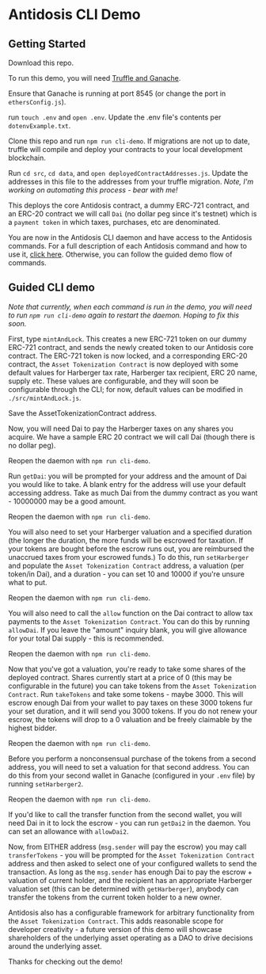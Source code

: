 # Antidosis CLI Demo

## Getting Started
Download this repo. 

To run this demo, you will need [Truffle and Ganache](https://truffleframework.com/docs).

Ensure that Ganache is running at port 8545 (or change the port in `ethersConfig.js`).

run `touch .env` and `open .env`.
Update the .env file's contents per `dotenvExample.txt`.

Clone this repo and run `npm run cli-demo`. If migrations are not up to date, truffle will compile and deploy your contracts to your local development blockchain. 

Run `cd src`, `cd data`, and `open deployedContractAddresses.js`. Update the addresses in this file to the addresses from your truffle migration. *Note, I'm working on automating this process - bear with me!*

This deploys the core Antidosis contract, a dummy ERC-721 contract, and an ERC-20 contract we will call `Dai` (no dollar peg since it's testnet) which is a `payment token` in which taxes, purchases, etc are denominated.

You are now in the Antidosis CLI daemon and have access to the Antidosis commands. For a full description of each Antidosis command and how to use it, [click here](https://github.com/ps2-controller/Antidosis/blob/master/documents/cli-demo-commands.md). Otherwise, you can follow the guided demo flow of commands.

## Guided CLI demo
*Note that currently, when each command is run in the demo, you will need to run `npm run cli-demo` again to restart the daemon. Hoping to fix this soon.*

First, type `mintAndLock`. This creates a new ERC-721 token on our dummy ERC-721 contract, and sends the newly created token to our Antidosis core contract. The ERC-721 token is now locked, and a corresponding ERC-20 contract, the `Asset Tokenization Contract` is now deployed with some default values for Harberger tax rate, Harberger tax recipient, ERC 20 name, supply etc. These values are configurable, and they will soon be configurable through the CLI; for now, default values can be modified in `./src/mintAndLock.js`. 

Save the AssetTokenizationContract address.

Now, you will need Dai to pay the Harberger taxes on any shares you acquire. We have a sample ERC 20 contract we will call Dai (though there is no dollar peg). 

Reopen the daemon with `npm run cli-demo`.

Run `getDai`: you will be prompted for your address and the amount of Dai you would like to take. A blank entry for the address will use your default accessing address. Take as much Dai from the dummy contract as you want - 10000000 may be a good amount. 

Reopen the daemon with `npm run cli-demo`.

You will also need to set your Harberger valuation and a specified duration (the longer the duration, the more funds will be escrowed for taxation. If your tokens are bought before the escrow runs out, you are reimbursed the unaccrued taxes from your escrowed funds.) To do this, run `setHarberger` and populate the `Asset Tokenization Contract` address, a valuation (per token/in Dai), and a duration - you can set 10 and 10000 if you're unsure what to put. 

Reopen the daemon with `npm run cli-demo`.

You will also need to call the `allow` function on the Dai contract to allow tax payments to the `Asset Tokenization Contract`. You can do this by running `allowDai`. If you leave the "amount" inquiry blank, you will give allowance for your total Dai supply - this is recommended. 

Reopen the daemon with `npm run cli-demo`.

Now that you've got a valuation, you're ready to take some shares of the deployed contract. Shares currently start at a price of 0 (this may be configurable in the future) you can take tokens from the `Asset Tokenization Contract`. Run `takeTokens` and take some tokens - maybe 3000. This will escrow enough Dai from your wallet to pay taxes on these 3000 tokens fur your set duration, and it will send you 3000 tokens. If you do not renew your escrow, the tokens will drop to a 0 valuation and be freely claimable by the highest bidder. 

Reopen the daemon with `npm run cli-demo`.

Before you perform a nonconsensual purchase of the tokens from a second address, you will need to set a valuation for that second address. You can do this from your second wallet in Ganache (configured in your `.env` file) by running `setHarberger2`.

Reopen the daemon with `npm run cli-demo`.

If you'd like to call the transfer function from the second wallet, you will need Dai in it to lock the escrow - you can run `getDai2` in the daemon. You can set an allowance with `allowDai2`.

Now, from EITHER address (`msg.sender` will pay the escrow) you may call `transferTokens` - you will be prompted for the `Asset Tokenization Contract` address and then asked to select one of your configured wallets to send the transaction. As long as the `msg.sender` has enough Dai to pay the escrow + valuation of current holder, and the recipient has an appropriate Harberger valuation set (this can be determined with `getHarberger`), anybody can transfer the tokens from the current token holder to a new owner. 

Antidosis also has a configurable framework for arbitrary functionality from the `Asset Tokenization Contract`. This adds reasonable scope for developer creativity -  a future version of this demo will showcase shareholders of the underlying asset operating as a DAO to drive decisions around the underlying asset. 

Thanks for checking out the demo! 

